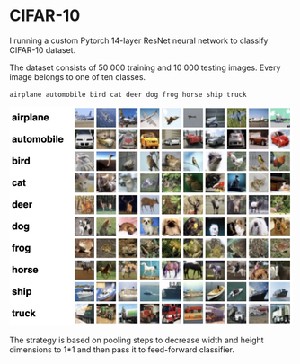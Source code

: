 # CIFAR-10

I running a custom Pytorch 14-layer ResNet neural network to classify CIFAR-10 dataset.

The dataset consists of 50 000 training and 10 000 testing images. Every image belongs to one of ten classes.
```
airplane automobile bird cat deer dog frog horse ship truck
```

![](CIFAR-10.jpg)

The strategy is based on pooling steps to decrease width and height dimensions to 1*1 and then pass it to feed-forward classifier.
